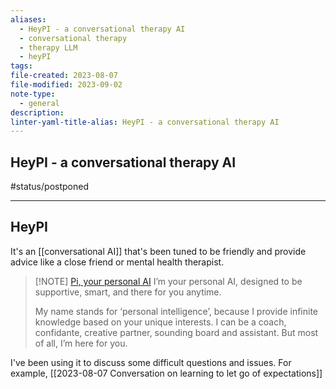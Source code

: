 ```yaml
---
aliases:
  - HeyPI - a conversational therapy AI
  - conversational therapy
  - therapy LLM
  - heyPI
tags: 
file-created: 2023-08-07
file-modified: 2023-09-02
note-type:
  - general
description: 
linter-yaml-title-alias: HeyPI - a conversational therapy AI
---
```


## HeyPI - a conversational therapy AI

#status/postponed

---

## HeyPI

It's an [[conversational AI]] that's been tuned to be friendly and provide advice like a close friend or mental health therapist.

> [!NOTE] [Pi, your personal AI](https://pi.ai/talk)
> I’m your personal AI, designed to be supportive, smart, and there for you anytime.
>
> My name stands for ‘personal intelligence’, because I provide infinite knowledge based on your unique interests. I can be a coach, confidante, creative partner, sounding board and assistant. But most of all, I’m here for you.

I've been using it to discuss some difficult questions and issues. For example, [[2023-08-07 Conversation on learning to let go of expectations]]

